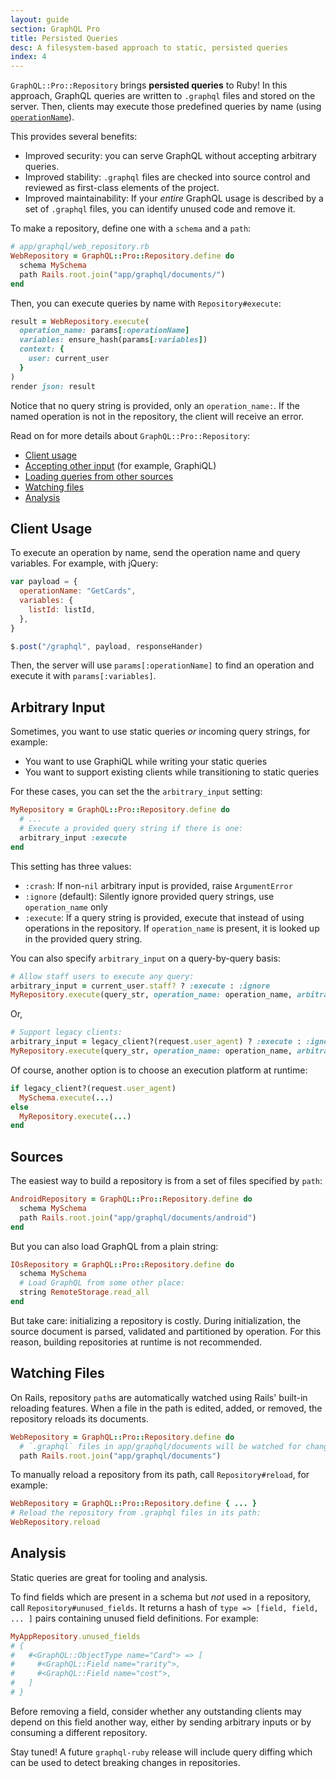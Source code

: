 ```yaml
---
layout: guide
section: GraphQL Pro
title: Persisted Queries
desc: A filesystem-based approach to static, persisted queries
index: 4
---
```



`GraphQL::Pro::Repository` brings __persisted queries__ to Ruby! In this approach, GraphQL queries are written to `.graphql` files and stored on the server. Then, clients may execute those predefined queries by name (using [`operationName`](http://graphql.org/learn/queries/#operation-name)).

This provides several benefits:

- Improved security: you can serve GraphQL without accepting arbitrary queries.
- Improved stability: `.graphql` files are checked into source control and reviewed as first-class elements of the project.
- Improved maintainability: If your _entire_ GraphQL usage is described by a set of `.graphql` files, you can identify unused code and remove it.

To make a repository, define one with a `schema` and a `path`:

```ruby
# app/graphql/web_repository.rb
WebRepository = GraphQL::Pro::Repository.define do
  schema MySchema
  path Rails.root.join("app/graphql/documents/")
end
```

Then, you can execute queries by name with `Repository#execute`:

```ruby
result = WebRepository.execute(
  operation_name: params[:operationName]
  variables: ensure_hash(params[:variables])
  context: {
    user: current_user
  }
)
render json: result
```

Notice that no query string is provided, only an `operation_name:`. If the named operation is not in the repository, the client will receive an error.

Read on for more details about `GraphQL::Pro::Repository`:

- [Client usage](#client-usage)
- [Accepting other input](#arbitrary-input) (for example, GraphiQL)
- [Loading queries from other sources](#sources)
- [Watching files](#watching-files)
- [Analysis](#analysis)

## Client Usage

To execute an operation by name, send the operation name and query variables. For example, with jQuery:

```js
var payload = {
  operationName: "GetCards",
  variables: {
    listId: listId,
  },
}

$.post("/graphql", payload, responseHander)
```

Then, the server will use `params[:operationName]` to find an operation and execute it with `params[:variables]`.

## Arbitrary Input

Sometimes, you want to use static queries _or_ incoming query strings, for example:

- You want to use GraphiQL while writing your static queries
- You want to support existing clients while transitioning to static queries

For these cases, you can set the the `arbitrary_input` setting:

```ruby
MyRepository = GraphQL::Pro::Repository.define do
  # ...
  # Execute a provided query string if there is one:
  arbitrary_input :execute
end
```

This setting has three values:

- `:crash`: If non-`nil` arbitrary input is provided, raise `ArgumentError`
- `:ignore` (default): Silently ignore provided query strings, use `operation_name` only
- `:execute`: If a query string is provided, execute that instead of using operations in the repository. If `operation_name` is present, it is looked up in the provided query string.

You can also specify `arbitrary_input` on a query-by-query basis:

```ruby
# Allow staff users to execute any query:
arbitrary_input = current_user.staff? ? :execute : :ignore
MyRepository.execute(query_str, operation_name: operation_name, arbitrary_input: arbitrary_input)
```

Or,

```ruby
# Support legacy clients:
arbitrary_input = legacy_client?(request.user_agent) ? :execute : :ignore
MyRepository.execute(query_str, operation_name: operation_name, arbitrary_input: arbitrary_input)
```

Of course, another option is to choose an execution platform at runtime:

```ruby
if legacy_client?(request.user_agent)
  MySchema.execute(...)
else
  MyRepository.execute(...)
end
```

## Sources

The easiest way to build a repository is from a set of files specified by `path`:

```ruby
AndroidRepository = GraphQL::Pro::Repository.define do
  schema MySchema
  path Rails.root.join("app/graphql/documents/android")
end
```

But you can also load GraphQL from a plain string:

```ruby
IOsRepository = GraphQL::Pro::Repository.define do
  schema MySchema
  # Load GraphQL from some other place:
  string RemoteStorage.read_all
end
```

But take care: initializing a repository is costly. During initialization, the source document is parsed, validated and partitioned by operation. For this reason, building repositories at runtime is not recommended.

## Watching Files

On Rails, repository `path`s are automatically watched using Rails' built-in reloading features. When a file in the path is edited, added, or removed, the repository reloads its documents.

```ruby
WebRepository = GraphQL::Pro::Repository.define do
  # `.graphql` files in app/graphql/documents will be watched for changes:
  path Rails.root.join("app/graphql/documents")
```

To manually reload a repository from its path, call `Repository#reload`, for example:

```ruby
WebRepository = GraphQL::Pro::Repository.define { ... }
# Reload the repository from .graphql files in its path:
WebRepository.reload
```

## Analysis

Static queries are great for tooling and analysis.

To find fields which are present in a schema but _not_ used in a repository, call `Repository#unused_fields`. It returns a hash of `type => [field, field, ... ]` pairs containing unused field definitions. For example:

```ruby
MyAppRepository.unused_fields
# {
#   #<GraphQL::ObjectType name="Card"> => [
#     #<GraphQL::Field name="rarity">,
#     #<GraphQL::Field name="cost">,
#   ]
# }
```

Before removing a field, consider whether any outstanding clients may depend on this field another way, either by sending arbitrary inputs or by consuming a different repository.

Stay tuned! A future `graphql-ruby` release will include query diffing which can be used to detect breaking changes in repositories.
